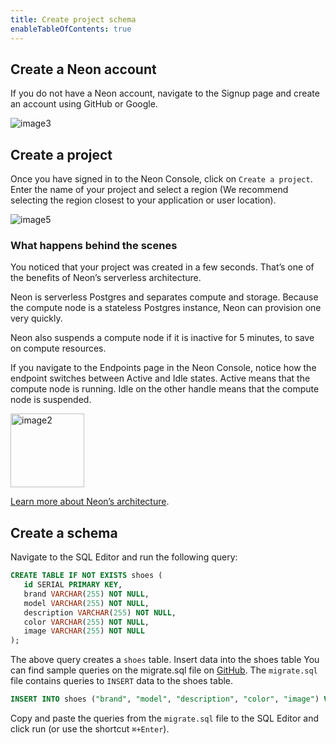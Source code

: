 ```yaml
---
title: Create project schema
enableTableOfContents: true
---
```


## Create a Neon account

If you do not have a Neon account, navigate to the Signup page and create an account using GitHub or Google.

![image3](https://user-images.githubusercontent.com/13738772/213742099-a8d566da-fe0d-4fca-a992-6db4da35b794.png)

## Create a project

Once you have signed in to the Neon Console, click on `Create a project`. Enter the name of your project and select a region (We recommend selecting the region closest to your application or user location).

![image5](https://user-images.githubusercontent.com/13738772/213742176-05f4b49a-6a77-4413-a72c-415636c7066f.png)


### What happens behind the scenes
You noticed that your project was created in a few seconds. That’s one of the benefits of Neon’s serverless architecture.

Neon is serverless Postgres and separates compute and storage. Because the compute node is a stateless Postgres instance, Neon can provision one very quickly. 

Neon also suspends a compute node if it is inactive for 5 minutes, to save on compute resources. 

If you navigate to the Endpoints page in the Neon Console, notice how the endpoint switches between Active and Idle states. Active means that the compute node is running. Idle on the other handle means that the compute node is suspended.

<img width="118" alt="image2" src="https://user-images.githubusercontent.com/13738772/213742361-57378ec5-938f-4924-80b8-8bf9715c4c99.png">


[Learn more about Neon’s architecture](https://neon.tech/docs/introduction/architecture-overview/).

## Create a schema

Navigate to the SQL Editor and run the following query:

```sql
CREATE TABLE IF NOT EXISTS shoes (
   id SERIAL PRIMARY KEY,
   brand VARCHAR(255) NOT NULL,
   model VARCHAR(255) NOT NULL,
   description VARCHAR(255) NOT NULL,
   color VARCHAR(255) NOT NULL,
   image VARCHAR(255) NOT NULL
);
```

The above query creates a `shoes` table. 
Insert data into the shoes table
You can find sample queries on the migrate.sql file on [GitHub](https://github.com/neondatabase/examples/tutorial/migrate.sql). The `migrate.sql` file contains queries to `INSERT` data to the shoes table.

```sql
INSERT INTO shoes ("brand", "model", "description", "color", "image") VALUES ('Nike', 'Air Zoom Alphafly', 'Men''s Road Racing Shoes', 'Scream Green/Bright Crimson/Honeydew/Black', 'https://static.nike.com/a/images/c_limit,w_400,f_auto/t_product_v1/c24ddc33-6e38-4cc9-b548-dc48cd3528ea/image.jpg');
```

Copy and paste the queries from the `migrate.sql` file to the SQL Editor and click run (or use the shortcut `⌘+Enter`).
